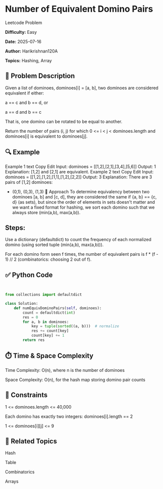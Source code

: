 
# Number of Equivalent Domino Pairs


Leetcode Problem

**Difficulty:** Easy

**Date:** 2025-07-16

**Author:** Harikrishnan120A

**Topics:** Hashing, Array


## 🧩 Problem Description
Given a list of dominoes, dominoes[i] = [a, b], two dominoes are considered equivalent if either:

a == c and b == d, or

a == d and b == c

That is, one domino can be rotated to be equal to another.

Return the number of pairs (i, j) for which 0 <= i < j < dominoes.length and dominoes[i] is equivalent to dominoes[j].

## 🔍 Example
Example 1
text
Copy
Edit
Input:  dominoes = [[1,2],[2,1],[3,4],[5,6]]
Output: 1
Explanation: [1,2] and [2,1] are equivalent.
Example 2
text
Copy
Edit
Input:  dominoes = [[1,2],[1,2],[1,1],[1,2],[2,2]]
Output: 3
Explanation:
There are 3 pairs of [1,2] dominoes:
- (0,1), (0,3), (1,3)
🧠 Approach
To determine equivalency between two dominoes [a, b] and [c, d], they are considered the same if {a, b} == {c, d} (as sets), but since the order of elements in sets doesn't matter and we want a fixed format for hashing, we sort each domino such that we always store (min(a,b), max(a,b)).

## Steps:
Use a dictionary (defaultdict) to count the frequency of each normalized domino (using sorted tuple (min(a,b), max(a,b))).

For each domino form seen f times, the number of equivalent pairs is f * (f - 1) // 2 (combinatorics: choosing 2 out of f).


## ✅ Python Code


~~~python


from collections import defaultdict

class Solution:
    def numEquivDominoPairs(self, dominoes):
        count = defaultdict(int)
        res = 0
        for a, b in dominoes:
            key = tuple(sorted((a, b)))  # normalize
            res += count[key]
            count[key] += 1
        return res


~~~


## ⏱️ Time & Space Complexity
Time Complexity: O(n), where n is the number of dominoes

Space Complexity: O(n), for the hash map storing domino pair counts

## 📌 Constraints
1 <= dominoes.length <= 40,000

Each domino has exactly two integers: dominoes[i].length == 2

1 <= dominoes[i][j] <= 9

## 🔁 Related Topics

Hash

Table

Combinatorics

Arrays
